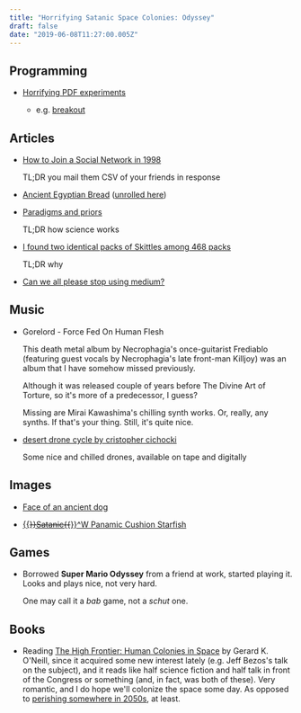 ```yaml
---
title: "Horrifying Satanic Space Colonies: Odyssey"
draft: false
date: "2019-06-08T11:27:00.005Z"
---
```


## Programming

- [Horrifying PDF experiments](https://github.com/osnr/horrifying-pdf-experiments)

  - e.g. [breakout](https://rawgit.com/osnr/horrifying-pdf-experiments/master/breakout.pdf)

## Articles

- [How to Join a Social Network in 1998](http://www.ironicsans.com/2019/01/how_to_join_a_social_network_i.html)

  TL;DR you mail them CSV of your friends in response

- [Ancient Egyptian Bread](https://twitter.com/SeamusBlackley/status/1117465991619891201) ([unrolled here](https://threadreaderapp.com/thread/1117465991619891201.html))

- [Paradigms and priors](https://jaydaigle.net/blog/paradigms-and-priors/)

  TL;DR how science works

- [I found two identical packs of Skittles among 468 packs](https://possiblywrong.wordpress.com/2019/04/06/follow-up-i-found-two-identical-packs-of-skittles-among-468-packs-with-a-total-of-27740-skittles/)

  TL;DR why

- [Can we all please stop using medium?](https://www.webdistortion.com/2019/05/16/can-we-all-please-stop-using-medium-now/)

## Music

- Gorelord - Force Fed On Human Flesh

  This death metal album by Necrophagia's once-guitarist Frediablo (featuring guest vocals by Necrophagia's late front-man Killjoy) was an album that I have somehow missed previously.

  Although it was released couple of years before The Divine Art of Torture, so it's more of a predecessor, I guess?

  Missing are Mirai Kawashima's chilling synth works. Or, really, any synths. If that's your thing. Still, it's quite nice.

- [desert drone cycle by cristopher cichocki](https://helenscarsdale.bandcamp.com/album/desert-drone-cycle)

  Some nice and chilled drones, available on tape and digitally

## Images

- [Face of an ancient dog](https://www.atlasobscura.com/articles/researchers-have-recreated-the-face-of-an-ancient-dog)

- [{{<strike>}}Satanic{{</strike>}}^W Panamic Cushion Starfish](https://twitter.com/41Strange/status/1136371073102991360)

## Games

- Borrowed **Super Mario Odyssey** from a friend at work, started playing it.
  Looks and plays nice, not very hard.

  One may call it a *bab* game, not a *schut* one.

## Books

- Reading [The High Frontier: Human Colonies in Space](https://en.wikipedia.org/wiki/The_High_Frontier:_Human_Colonies_in_Space) by Gerard K. O'Neill, since it acquired some new interest lately (e.g. Jeff Bezos's talk on the subject), and it reads like half science fiction and half talk in front of the Congress or something (and, in fact, was both of these). Very romantic, and I do hope we'll colonize the space some day. As opposed to [perishing somewhere in 2050s](https://www.livescience.com/65633-climate-change-dooms-humans-by-2050.html), at least.
